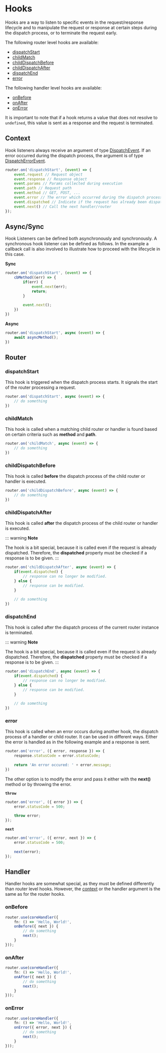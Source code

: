 # Hooks

Hooks are a way to listen to specific events in the request/response lifecycle and
to manipulate the request or response at certain steps during the dispatch process, or to terminate the request early.

The following router level hooks are available:
- [dispatchStart](#dispatchstart)
- [childMatch](#childmatch)
- [childDispatchBefore](#childdispatchbefore)
- [childDispatchAfter](#childdispatchafter)
- [dispatchEnd](#dispatchend)
- [error](#error)

The following handler level hooks are available:

- [onBefore](#onbefore)
- [onAfter](#onafter)
- [onError](#onerror)

It is important to note that if a hook returns a value that does not resolve to `undefined`,
this value is sent as a response and the request is terminated.

## Context

Hook listeners always receive an argument of type [DispatchEvent](). If an error occurred during the dispatch process,
the argument is of type [DispatchErrorEvent]().

````typescript
router.on('dispatchStart', (event) => {
    event.request // Request object
    event.response // Response object
    event.params // Params collected during execution
    event.path // Request path
    event.method // GET, POST, ...
    event.error // The error which occurred during the dispatch process. 
    event.dispatched // Indicate if the request has already been dispatched/send.
    event.next() // Call the next handler/router
});
````

## Async/Sync

Hook Listeners can be defined both asynchronously and synchronously.
A synchronous hook listener can be defined as follows. 
In the example a callback call is also involved to illustrate how to proceed with the lifecycle in this case.

**Sync**

```typescript
router.on('dispatchStart', (event) => {
    cbMethod((err) => {
        if(err) {
            event.next(err);
            return;
        }
        
        event.next();
    })
})
```

**Async**

```typescript
router.on('dispatchStart', async (event) => {
    await asyncMethod();
})
```

## Router
### dispatchStart

This hook is triggered when the dispatch process starts.
It signals the start of the router processing a request.

```typescript
router.on('dispatchStart', async (event) => {
    // do something
})
```

### childMatch
This hook is called when a matching child router or handler is found based on certain criteria such as **method** and **path**.

```typescript
router.on('childMatch', async (event) => {
    // do something
})
```

### childDispatchBefore
This hook is called **before** the dispatch process of the child router or handler is executed.

```typescript
router.on('childDispatchBefore', async (event) => {
    // do something
})
```

### childDispatchAfter
This hook is called **after** the dispatch process of the child router or handler is executed.

::: warning **Note**

The hook is a bit special, because it is called even if the request is already dispatched.
Therefore, the **dispatched** property must be checked if a response is to be given.
:::

```typescript
router.on('childDispatchAfter', async (event) => {
    if(event.dispatched) {
        // response can no longer be modified.
    } else {
        // response can be modified.
    }
    
    // do something
})
```

### dispatchEnd
This hook is called after the dispatch process of the current router instance is terminated.

::: warning **Note**

The hook is a bit special, because it is called even if the request is already dispatched.
Therefore, the **dispatched** property must be checked if a response is to be given.
:::

```typescript
router.on('dispatchEnd', async (event) => {
    if(event.dispatched) {
        // response can no longer be modified.
    } else {
        // response can be modified.
    }
    
    // do something
})
```

### error
This hook is called when an error occurs during another hook, the dispatch process of a handler or child router. 
It can be used in different ways. Either the error is handled as in the following example and a response is sent.

```typescript
router.on('error', ({ error, response }) => {
    response.statusCode = error.statusCode;
    
    return 'An error occured: ' + error.message;
})
```
The other option is to modify the error and pass it either with the **next()** method or by throwing the error.

**`throw`**
```typescript
router.on('error', ({ error }) => {
    error.statusCode = 500;
    
    throw error;
});
```

**`next`**
```typescript
router.on('error', ({ error, next }) => {
    error.statusCode = 500;
    
    next(error);
});
```

## Handler

Handler hooks are somewhat special, as they must be defined differently than router level hooks.
However, the [context](#context) or the handler argument is the same as for the router hooks.

### onBefore

```typescript
router.use(coreHandler({
    fn: () => 'Hello, World!',
    onBefore({ next }) {
        // do something
        next();
    }
}));
```

### onAfter

```typescript
router.use(coreHandler({
    fn: () => 'Hello, World!',
    onAfter({ next }) {
        // do something
        next();
    }
}));
```

### onError

```typescript
router.use(coreHandler({
    fn: () => 'Hello, World!',
    onError({ error, next }) {
        // do something
        next();
    }
}));
```
